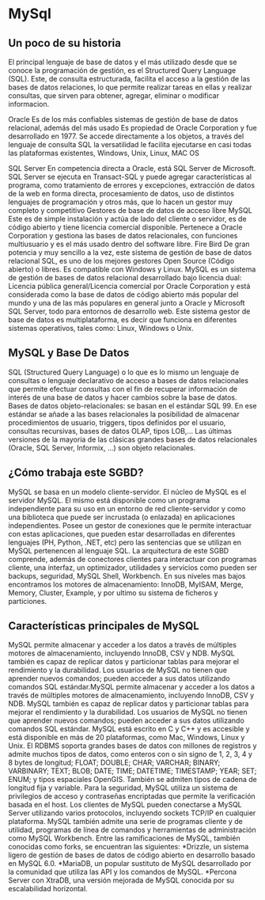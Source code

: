 # MySql

<h2> Un poco de su historia </h2>

El principal lenguaje de base de datos y el más utilizado desde que se conoce la programación de gestión, es el Structured Query Language (SQL). Este, de consulta estructurada, facilita el acceso a la gestión de las bases de datos relaciones, lo que permite realizar tareas en ellas y realizar consultas, que sirven para obtener, agregar, eliminar o modificar informacion.

Oracle Es de los más confiables sistemas de gestión de base de datos relacional, además del más usado Es propiedad de Oracle Corporation y fue desarrollado en 1977. Se accede directamente a los objetos, a través del lenguaje de consulta SQL la versatilidad le facilita ejecutarse en casi todas las plataformas existentes, Windows, Unix, Linux, MAC OS

SQL Server En competencia directa a Oracle, está SQL Server de Microsoft. SQL Server se ejecuta en Transact-SQL y puede agregar características al programa, como tratamiento de errores y excepciones, extracción de datos de la web en forma directa, procesamiento de datos, uso de distintos lenguajes de programación y otros más, que lo hacen un gestor muy completo y competitivo Gestores de base de datos de acceso libre MySQL Este es de simple instalación y actúa de lado del cliente o servidor, es de código abierto y tiene licencia comercial disponible. Pertenece a Oracle Corporation y gestiona las bases de datos relacionales, con funciones multiusuario y es el más usado dentro del software libre. Fire Bird De gran potencia y muy sencillo a la vez, este sistema de gestión de base de datos relacional SQL, es uno de los mejores gestores Open Source (Código abierto) o libres. Es compatible con Windows y Linux.
MySQL es un sistema de gestión de bases de datos relacional desarrollado bajo licencia dual: Licencia pública general/Licencia comercial por Oracle Corporation y está considerada como la base de datos de código abierto más popular del mundo y una de las más populares en general junto a Oracle y Microsoft SQL Server, todo para entornos de desarrollo web. Este sistema gestor de base de datos es multiplataforma, es decir que funciona en diferentes sistemas operativos, tales como: Linux, Windows o Unix.

<h2> MySQL y Base De Datos </h2>

SQL (Structured Query Language) o lo que es lo mismo un lenguaje de consultas o lenguaje declarativo de acceso a bases de datos relacionales que permite efectuar consultas con el fin de recuperar información de interés de una base de datos y hacer cambios sobre la base de datos.
Bases de datos objeto-relacionales: se basan en el estándar SQL 99. En ese estándar se añade a las bases relacionales la posibilidad de almacenar procedimientos de usuario, triggers, tipos definidos por el usuario, consultas recursivas, bases de datos OLAP, tipos LOB,...
Las últimas versiones de la mayoría de las clásicas grandes bases de datos relacionales (Oracle, SQL Server, Informix, ...) son objeto relacionales.

<h2> ¿Cómo trabaja este SGBD? </h2>

MySQL se basa en un modelo cliente-servidor. El núcleo de MySQL es el servidor MySQL. El mismo está disponible como un programa independiente para su uso en un entorno de red cliente-servidor y como una biblioteca que puede ser incrustada (o enlazada) en aplicaciones independientes. Posee un gestor de conexiones que le permite interactuar con estas aplicaciones, que pueden estar desarrolladas en diferentes lenguajes (PH, Python, .NET, etc) pero las sentencias que se utilizan en MySQL pertenencen al lenguaje SQL.
La arquitectura de este SGBD comprende, además de conectores clientes para interactuar con programas cliente, una interfaz, un optimizador, utilidades y servicios como pueden ser backups, seguridad, MySQL Shell, Workbench. En sus niveles mas bajos encontramos los motores de almacenamiento: InnoDB, MyISAM, Merge, Memory, Cluster, Example, y por ultimo su sistema de ficheros y particiones.

<h2> Características principales de MySQL </h2>
MySQL permite almacenar y acceder a los datos a través de múltiples motores de almacenamiento, incluyendo InnoDB, CSV y NDB. MySQL también es capaz de replicar datos y particionar tablas para mejorar el rendimiento y la durabilidad. Los usuarios de MySQL no tienen que aprender nuevos comandos; pueden acceder a sus datos utilizando comandos SQL estándar.MySQL permite almacenar y acceder a los datos a través de múltiples motores de almacenamiento, incluyendo InnoDB, CSV y NDB. MySQL también es capaz de replicar datos y particionar tablas para mejorar el rendimiento y la durabilidad. Los usuarios de MySQL no tienen que aprender nuevos comandos; pueden acceder a sus datos utilizando comandos SQL estándar. 
MySQL está escrito en C y C++ y es accesible y está disponible en más de 20 plataformas, como Mac, Windows, Linux y Unix. El RDBMS soporta grandes bases de datos con millones de registros y admite muchos tipos de datos, como enteros con o sin signo de 1, 2, 3, 4 y 8 bytes de longitud; FLOAT; DOUBLE; CHAR; VARCHAR; BINARY; VARBINARY; TEXT; BLOB; DATE; TIME; DATETIME; TIMESTAMP; YEAR; SET; ENUM; y tipos espaciales OpenGIS. También se admiten tipos de cadena de longitud fija y variable.
Para la seguridad, MySQL utiliza un sistema de privilegios de acceso y contraseñas encriptadas que permite la verificación basada en el host. Los clientes de MySQL pueden conectarse a MySQL Server utilizando varios protocolos, incluyendo sockets TCP/IP en cualquier plataforma. MySQL también admite una serie de programas cliente y de utilidad, programas de línea de comandos y herramientas de administración como MySQL Workbench.
Entre las ramificaciones de MySQL, también conocidas como forks, se encuentran las siguientes:
*Drizzle, un sistema ligero de gestión de bases de datos de código abierto en desarrollo basado en MySQL 6.0.
*MariaDB, un popular sustituto de MySQL desarrollado por la comunidad que utiliza las API y los comandos de MySQL.
*Percona Server con XtraDB, una versión mejorada de MySQL conocida por su escalabilidad horizontal.
